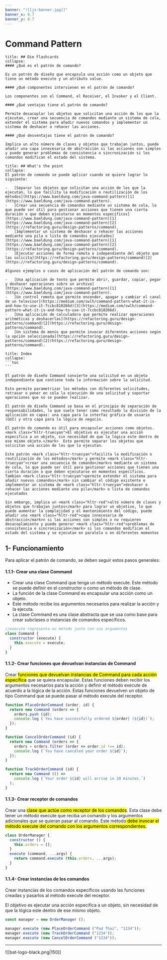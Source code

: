 ```yaml
---
banner: "![[js-banner.jpg]]"
banner_x: 0.7
banner_y: 0.7
---
```


# Command Pattern 

```ad-flashcards
title: ## Die Flashcards
collapse:
#### ¿Qué es el patrón de comando?

Es un patrón de diseño que encapsula una acción como un objeto que tiene un método execute y un atributo value.

#### ¿Qué componentes intervienen en el patrón de comando?

Los componentes son el Command, el Receiver, el Invoker y el Client.

#### ¿Qué ventajas tiene el patrón de comando?

Permite desacoplar los objetos que solicitan una acción de los que la ejecutan, crear una secuencia de comandos mediante un sistema de cola, extender el sistema para añadir nuevos comandos y implementar un sistema de deshacer o rehacer las acciones.

#### ¿Qué desventajas tiene el patrón de comando?

Implica un alto número de clases y objetos que trabajan juntos, puede añadir una capa innecesaria de abstracción si las acciones son simples y puede generar problemas de consistencia o sincronización si los comandos modifican el estado del sistema.
```

```ad-why
title: ## What's the point
collapse:
El patrón de comando se puede aplicar cuando se quiere lograr lo siguiente:

-   [Separar los objetos que solicitan una acción de los que la ejecutan, lo que facilita la modificación o reutilización de los métodos](https://www.baeldung.com/java-command-pattern)[1](https://www.baeldung.com/java-command-pattern).
-   [Crear una secuencia de comandos mediante un sistema de cola, lo que puede ser útil para gestionar acciones que tienen una cierta duración o que deben ejecutarse en momentos específicos](https://www.baeldung.com/java-command-pattern)[1](https://www.baeldung.com/java-command-pattern)[2](https://refactoring.guru/design-patterns/command).
-   [Implementar un sistema de deshacer o rehacer las acciones mediante una pila o lista de comandos ejecutados](https://www.baeldung.com/java-command-pattern)[1](https://www.baeldung.com/java-command-pattern)[2](https://refactoring.guru/design-patterns/command).
-   [Ejecutar acciones de forma remota o independiente del objeto que las solicita](https://refactoring.guru/design-patterns/command)[2](https://refactoring.guru/design-patterns/command).

Algunos ejemplos o casos de aplicación del patrón de comando son:

-   [Una aplicación de texto que permite abrir, guardar, copiar, pegar y deshacer operaciones sobre un archivo](https://www.baeldung.com/java-command-pattern)[1](https://www.baeldung.com/java-command-pattern).
-   [Un control remoto que permite encender, apagar y cambiar el canal de un televisor](https://medium.com/swlh/command-pattern-what-it-is-and-how-to-use-it-7ccbc810266d)[3](https://medium.com/swlh/command-pattern-what-it-is-and-how-to-use-it-7ccbc810266d).
-   [Una aplicación de calculadora que permite realizar operaciones aritméticas y deshacerlas](https://refactoring.guru/design-patterns/command)[2](https://refactoring.guru/design-patterns/command).
-   [Un sistema de menús que permite invocar diferentes acciones según la opción seleccionada](https://refactoring.guru/design-patterns/command)[2](https://refactoring.guru/design-patterns/command).
```

````ad-info
title: Index
collapse: 
```toc
```

````

````ad-abstract
El patrón de diseño Command convierte una solicitud en un objeto independiente que contiene toda la información sobre la solicitud.

Esto permite parametrizar los métodos con diferentes solicitudes, retrasar o poner en cola la ejecución de una solicitud y soportar operaciones que no se pueden realizar.

El patrón de diseño Command se basa en el principio de separación de responsabilidades, lo que suele tener como resultado la división de la aplicación en capas: una capa para la interfaz gráfica de usuario (GUI) y otra capa para la lógica de negocio.

El patrón de comando es útil para encapsular acciones como objetos. <mark class="hltr-truecyan">El objetivo es ejecutar una acción especifica a un objeto, sin necesidad de que la lógica este dentro de ese mismo objeto.</mark>  Esto permite separar los objetos que solicitan una acción de los que la ejecutan.

Este patrón <mark class="hltr-truecyan">facilita la modificación o reutilización de los métodos</mark> y permite <mark class="hltr-truecyan">crear una secuencia de comando</mark>s mediante un sistema de cola, lo que puede ser útil para gestionar acciones que tienen una cierta duración o que deben ejecutarse en momentos específicos. Tambien <mark class="hltr-truecyan">permite extender el sistema para añadir nuevos comandos</mark> sin cambiar el código existente e implementar un sistema de <mark class="hltr-truecyan">deshacer o rehacer las acciones mediante una pila</mark> o lista de comandos ejecutados

Sin embargo, implica un <mark class="hltr-red">alto número de clases y objetos que trabajan juntos</mark> para lograr un objetivo, lo que puede aumentar la complejidad y el mantenimiento del código, puede añadir una <mark class="hltr-red">capa innecesaria de abstracció</mark>n si las acciones son simples o no requieren desacoplamiento y puede generar <mark class="hltr-red">problemas de consistencia o sincronización</mark> si los comandos modifican el estado del sistema y se ejecutan en paralelo o en diferentes momentos
````

## 1-  Funcionamiento
Para aplicar el patrón de comando, se deben seguir estos pasos generales:

#### 1.1.1-  Crear una clase Command 
-   Crear una clase Command que tenga un método execute. Este método se puede definir en el constructor o como un método de clase.
- La función de la clase Command es encapsular una acción como un objeto.
- Este método recibe los argumentos necesarios para realizar la acción y la ejecuta. 
- La clase Command es una clase abstracta que se usa como base para crear subclases o instancias de comandos específicos.
```javascript file:"Class Commando con método execute"
//execute representa un método junto con sus argumentos
class Command {
  constructor (execute) {
    this.execute = execute;
  }
}
```
#### 1.1.2-  Crear funciones que devuelvan instancias de Command
Crear <mark class="hltr-truecyan">funciones que devuelvan instancias de Command para cada acción específica</mark> que se quiera encapsular. Estas funciones deben recibir los argumentos necesarios para la acción y definir el método execute de acuerdo a la lógica de la acción.
Estas funciones devuelven un objeto de tipo Command que se puede pasar al método execute del receptor.

```javascript file:"Funcion que crea Commands" hl:2,9,16
function PlaceOrderCommand (order, id) {
  return new Command (orders => {
    orders.push (id);
    console.log (`You have successfully ordered ${order} (${id})`);
  });
}

function CancelOrderCommand (id) {
  return new Command (orders => {
    orders = orders.filter (order => order.id !== id);
    console.log (`You have canceled your order ${id}`);
  });
}

function TrackOrderCommand (id) {
  return new Command (() =>
    console.log (`Your order ${id} will arrive in 20 minutes.`)
  );
}
```
#### 1.1.3-  Crear receptor de comandos
Crear una <mark class="hltr-truecyan">clase que actúe como receptor de los comandos</mark>. Esta clase debe tener un método execute que reciba un comando y los argumentos adicionales que se quieran pasar al comando. 
Este método<mark class="hltr-truecyan"> debe invocar el método execute del comando con los argumentos correspondientes.</mark>
```javascript file:"class Receptora" hl:5-6
class OrderManager {
  constructor () {
    this.orders = [];
  }
  execute (command, ...args) {
    return command.execute (this.orders, ...args);
  }
}
```
#### 1.1.4-  Crear instancias de los comandos
Crear instancias de los comandos específicos usando las funciones creadas y pasarlos al método execute del receptor.

El objetivo es ejecutar una acción especifica a un objeto, sin necesidad de que la lógica este dentro de ese mismo objeto. 
```javascript file:"Crear instancias de los comandos"
const manager = new OrderManager ();

manager.execute (new PlaceOrderCommand ("Pad Thai", "1234"));
manager.execute (new TrackOrderCommand ("1234"));
manager.execute (new CancelOrderCommand ("1234"));
```

<hr class="finale">

![[bat-logo-black.png|150]]



